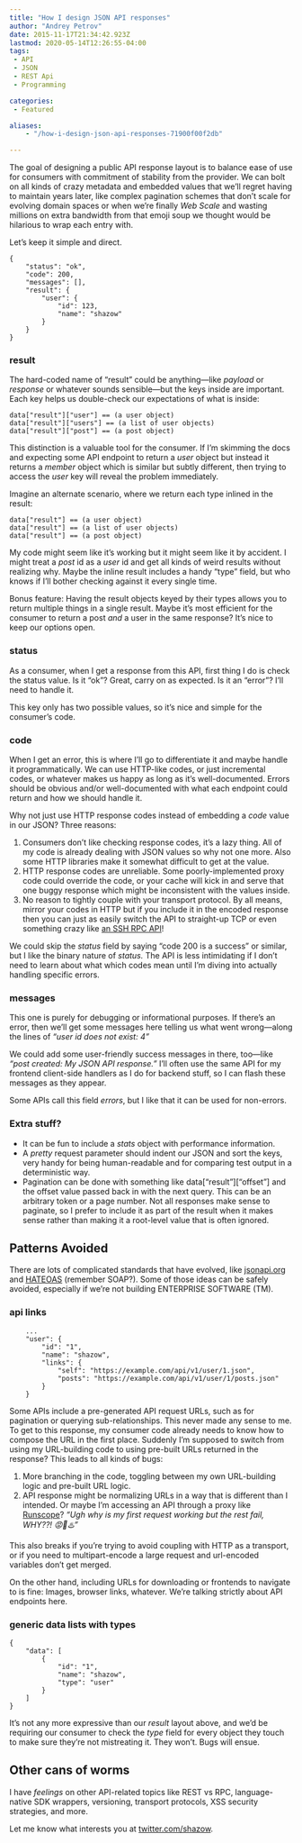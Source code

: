 ```yaml
---
title: "How I design JSON API responses"
author: "Andrey Petrov"
date: 2015-11-17T21:34:42.923Z
lastmod: 2020-05-14T12:26:55-04:00
tags:
 - API
 - JSON
 - REST Api
 - Programming

categories:
 - Featured

aliases:
    - "/how-i-design-json-api-responses-71900f00f2db"

---
```


The goal of designing a public API response layout is to balance ease of use for consumers with commitment of stability from the provider. We can bolt on all kinds of crazy metadata and embedded values that we’ll regret having to maintain years later, like complex pagination schemes that don’t scale for evolving domain spaces or when we’re finally _Web Scale_ and wasting millions on extra bandwidth from that emoji soup we thought would be hilarious to wrap each entry with.

Let’s keep it simple and direct.

```
{
    "status": "ok",
    "code": 200,
    "messages": [],
    "result": {
        "user": {
            "id": 123,
            "name": "shazow"
        }
    }
}
```


### result

The hard-coded name of “result” could be anything—like _payload_ or _response_ or whatever sounds sensible—but the keys inside are important. Each key helps us double-check our expectations of what is inside:

```
data["result"]["user"] == (a user object)
data["result"]["users"] == (a list of user objects)
data["result"]["post"] == (a post object)
```


This distinction is a valuable tool for the consumer. If I’m skimming the docs and expecting some API endpoint to return a _user_ object but instead it returns a _member_ object which is similar but subtly different, then trying to access the _user_ key will reveal the problem immediately.

Imagine an alternate scenario, where we return each type inlined in the result:

```
data["result"] == (a user object)
data["result"] == (a list of user objects)
data["result"] == (a post object)
```


My code might seem like it’s working but it might seem like it by accident. I might treat a _post_ id as a _user_ id and get all kinds of weird results without realizing why. Maybe the inline result includes a handy “type” field, but who knows if I’ll bother checking against it every single time.

Bonus feature: Having the result objects keyed by their types allows you to return multiple things in a single result. Maybe it’s most efficient for the consumer to return a post _and_ a user in the same response? It’s nice to keep our options open.

### status

As a consumer, when I get a response from this API, first thing I do is check the status value. Is it “ok”? Great, carry on as expected. Is it an “error”? I’ll need to handle it.

This key only has two possible values, so it’s nice and simple for the consumer’s code.

### code

When I get an error, this is where I’ll go to differentiate it and maybe handle it programmatically. We can use HTTP-like codes, or just incremental codes, or whatever makes us happy as long as it’s well-documented. Errors should be obvious and/or well-documented with what each endpoint could return and how we should handle it.

Why not just use HTTP response codes instead of embedding a _code_ value in our JSON? Three reasons:

1.  Consumers don’t like checking response codes, it’s a lazy thing. All of my code is already dealing with JSON values so why not one more. Also some HTTP libraries make it somewhat difficult to get at the value.
2.  HTTP response codes are unreliable. Some poorly-implemented proxy code could override the code, or your cache will kick in and serve that one buggy response which might be inconsistent with the values inside.
3.  No reason to tightly couple with your transport protocol. By all means, mirror your codes in HTTP but if you include it in the encoded response then you can just as easily switch the API to straight-up TCP or even something crazy like [an SSH RPC API](https://medium.com/@shazow/ssh-how-does-it-even-9e43586e4ffc)!

We could skip the _status_ field by saying “code 200 is a success” or similar, but I like the binary nature of _status._ The API is less intimidating if I don’t need to learn about what which codes mean until I’m diving into actually handling specific errors.

### messages

This one is purely for debugging or informational purposes. If there’s an error, then we’ll get some messages here telling us what went wrong—along the lines of _“user id does not exist: 4”_

We could add some user-friendly success messages in there, too—like _“post created: My JSON API response.”_ I’ll often use the same API for my frontend client-side handlers as I do for backend stuff, so I can flash these messages as they appear.

Some APIs call this field _errors_, but I like that it can be used for non-errors.

### Extra stuff?

*   It can be fun to include a _stats_ object with performance information.
*   A _pretty_ request parameter should indent our JSON and sort the keys, very handy for being human-readable and for comparing test output in a deterministic way.
*   Pagination can be done with something like data[“result”][“offset”] and the offset value passed back in with the next query. This can be an arbitrary token or a page number. Not all responses make sense to paginate, so I prefer to include it as part of the result when it makes sense rather than making it a root-level value that is often ignored.

## Patterns Avoided

There are lots of complicated standards that have evolved, like [jsonapi.org](http://jsonapi.org) and [HATEOAS](https://en.wikipedia.org/wiki/HATEOAS) (remember SOAP?). Some of those ideas can be safely avoided, especially if we’re not building ENTERPRISE SOFTWARE (TM).

### api links

```
    ...
    "user": {
        "id": "1",
        "name": "shazow",
        "links": {
            "self": "https://example.com/api/v1/user/1.json",
            "posts": "https://example.com/api/v1/user/1/posts.json"
        }
    }
```


Some APIs include a pre-generated API request URLs, such as for pagination or querying sub-relationships. This never made any sense to me. To get to this response, my consumer code already needs to know how to compose the URL in the first place. Suddenly I’m supposed to switch from using my URL-building code to using pre-built URLs returned in the response? This leads to all kinds of bugs:

1.  More branching in the code, toggling between my own URL-building logic and pre-built URL logic.
2.  API response might be normalizing URLs in a way that is different than I intended. Or maybe I’m accessing an API through a proxy like [Runscope](https://www.runscope.com)? _“Ugh why is my first request working but the rest fail, WHY??! 😡🐚♨️”_

This also breaks if you’re trying to avoid coupling with HTTP as a transport, or if you need to multipart-encode a large request and url-encoded variables don’t get merged.

On the other hand, including URLs for downloading or frontends to navigate to is fine: Images, browser links, whatever. We’re talking strictly about API endpoints here.

### generic data lists with types

```
{
    "data": [
        {
            "id": "1",
            "name": "shazow",
            "type": "user"
        }
    ]
}
```


It’s not any more expressive than our _result_ layout above, and we’d be requiring our consumer to check the _type_ field for every object they touch to make sure they’re not mistreating it. They won’t. Bugs will ensue.

## Other cans of worms

I have _feelings_ on other API-related topics like REST vs RPC, language-native SDK wrappers, versioning, transport protocols, XSS security strategies, and more.

Let me know what interests you at [twitter.com/shazow](https://twitter.com/shazow).
